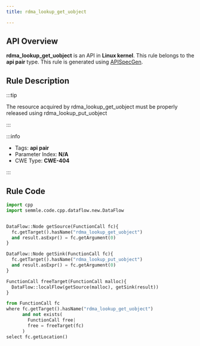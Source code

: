```yaml
---
title: rdma_lookup_get_uobject

---
```



## API Overview
**rdma_lookup_get_uobject** is an API in **Linux kernel**. This rule belongs to the **api pair** type. This rule is generated using [APISpecGen](../../tools/APISpecGen).
## Rule Description

:::tip

The resource acquired by rdma_lookup_get_uobject must be properly released using rdma_lookup_put_uobject

:::

:::info

- Tags: **api pair**
- Parameter Index: **N/A**
- CWE Type: **CWE-404**

:::

## Rule Code
```python
import cpp
import semmle.code.cpp.dataflow.new.DataFlow


DataFlow::Node getSource(FunctionCall fc){
  fc.getTarget().hasName("rdma_lookup_get_uobject")
  and result.asExpr() = fc.getArgument(0)
}

DataFlow::Node getSink(FunctionCall fc){
  fc.getTarget().hasName("rdma_lookup_put_uobject")
  and result.asExpr() = fc.getArgument(0)
}

FunctionCall freeTarget(FunctionCall malloc){
  DataFlow::localFlow(getSource(malloc), getSink(result))
}

from FunctionCall fc
where fc.getTarget().hasName("rdma_lookup_get_uobject")
      and not exists(
        FunctionCall free| 
        free = freeTarget(fc)
      )
select fc.getLocation()

    
```